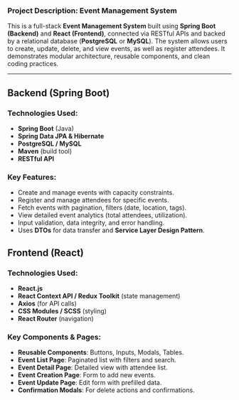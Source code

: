### **Project Description: Event Management System**

This is a full-stack **Event Management System** built using **Spring Boot (Backend)** and **React (Frontend)**, connected via RESTful APIs and backed by a relational database (**PostgreSQL** or **MySQL**). The system allows users to create, update, delete, and view events, as well as register attendees. It demonstrates modular architecture, reusable components, and clean coding practices.

---

## Backend (Spring Boot)

### **Technologies Used:**
- **Spring Boot** (Java)
- **Spring Data JPA & Hibernate**
- **PostgreSQL / MySQL**
- **Maven** (build tool)
- **RESTful API**

### **Key Features:**
- Create and manage events with capacity constraints.
- Register and manage attendees for specific events.
- Fetch events with pagination, filters (date, location, tags).
- View detailed event analytics (total attendees, utilization).
- Input validation, data integrity, and error handling.
- Uses **DTOs** for data transfer and **Service Layer Design Pattern**.

## Frontend (React)

### **Technologies Used:**
- **React.js**
- **React Context API / Redux Toolkit** (state management)
- **Axios** (for API calls)
- **CSS Modules / SCSS** (styling)
- **React Router** (navigation)

### **Key Components & Pages:**
- **Reusable Components**: Buttons, Inputs, Modals, Tables.
- **Event List Page**: Paginated list with filters and search.
- **Event Detail Page**: Detailed view with attendee list.
- **Event Creation Page**: Form to add new events.
- **Event Update Page**: Edit form with prefilled data.
- **Confirmation Modals**: For delete actions and confirmations.
